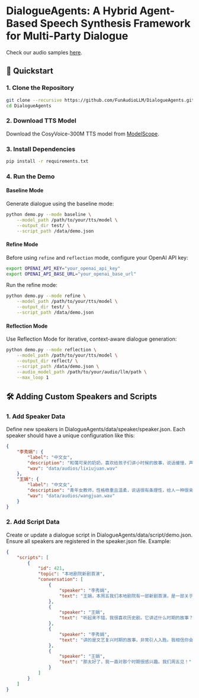 # DialogueAgents: A Hybrid Agent-Based Speech Synthesis Framework for Multi-Party Dialogue

Check our audio samples [here](https://icassp.vercel.app/).

## 🚀 Quickstart
### 1. Clone the Repository
```bash
git clone --recursive https://github.com/FunAudioLLM/DialogueAgents.git
cd DialogueAgents
```
### 2. Download TTS Model
Download the CosyVoice-300M TTS model from [ModelScope](https://www.modelscope.cn/studios/iic/CosyVoice-300M).

### 3. Install Dependencies
```bash
pip install -r requirements.txt
```
### 4. Run the Demo
#### Baseline Mode
Generate dialogue using the baseline mode:

```bash
python demo.py --mode baseline \
    --model_path /path/to/your/tts/model \
    --output_dir test/ \
    --script_path /data/demo.json
```
#### Refine Mode
Before using `refine` and `reflection` mode, configure your OpenAI API key:

```bash
export OPENAI_API_KEY="your_openai_api_key"
export OPENAI_API_BASE_URL="your_openai_base_url"
```
Run the refine mode:

```bash
python demo.py --mode refine \
    --model_path /path/to/your/tts/model \
    --output_dir test/ \
    --script_path /data/demo.json
```
#### Reflection Mode
Use Reflection Mode for iterative, context-aware dialogue generation:

```bash
python demo.py --mode reflection \
    --model_path /path/to/your/tts/model \
    --output_dir reflect/ \
    --script_path /data/demo.json \
    --audio_model_path /path/to/your/audio/llm/path \
    --max_loop 1
```
## 🛠 Adding Custom Speakers and Scripts
### 1. Add Speaker Data
Define new speakers in DialogueAgents/data/speaker/speaker.json. Each speaker should have a unique configuration like this:

```json
{
    "李秀娟": {
        "label": "中文女",
        "description": "和蔼可亲的奶奶，喜欢给孩子们讲小时候的故事，说话缓慢，声音略沙哑。总是喜欢回忆过去的往事。张忠是她的儿子，李建国是她老伴儿",
        "wav": "data/audios/lixiujuan.wav"
    },
    "王娟": {
        "label": "中文女",
        "description": "青年女教师，性格稳重且温柔，说话很有条理性，给人一种很亲和的感觉。通常会很耐心地聆听别人的遭遇，并给出友好的建议。张志强是她的丈夫，李小雪是她的女儿，刘燕是她的好朋友",
        "wav": "data/audios/wangjuan.wav"
    }
}
```
### 2. Add Script Data
Create or update a dialogue script in DialogueAgents/data/script/demo.json. Ensure all speakers are registered in the speaker.json file. Example:

```json
{
    "scripts": [
        {
            "id": 421,
            "topic": "本地剧院新剧首演",
            "conversation": [
                {
                    "speaker": "李秀娟",
                    "text": "王娟，本周五我们本地剧院有一部新剧首演，是一部关于历史的剧目，你感兴趣一起去观看吗？"
                },
                {
                    "speaker": "王娟",
                    "text": "听起来不错，我很喜欢历史剧。它讲述什么时期的故事？"
                },
                {
                    "speaker": "李秀娟",
                    "text": "讲的是文艺复兴时期的故事，非常引人入胜。我相信你会喜欢的。"
                },
                {
                    "speaker": "王娟",
                    "text": "那太好了，我一直对那个时期很感兴趣。我们周五见！"
                }
            ]
        }
    ]
}
```